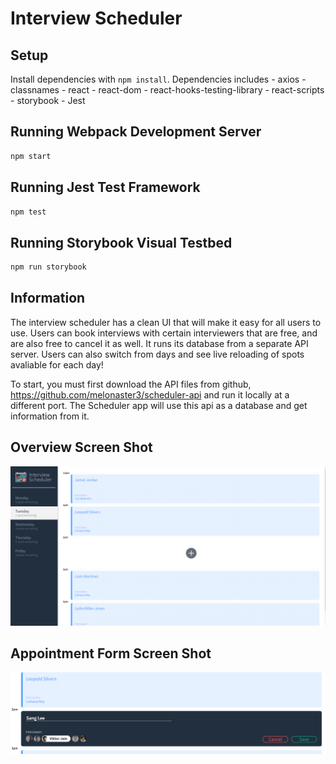 # Interview Scheduler

## Setup

Install dependencies with `npm install`.
Dependencies includes 
    - axios 
    - classnames
    - react
    - react-dom
    - react-hooks-testing-library
    - react-scripts
    - storybook
    - Jest

## Running Webpack Development Server

```sh
npm start
```

## Running Jest Test Framework

```sh
npm test
```

## Running Storybook Visual Testbed

```sh
npm run storybook
```


## Information

The interview scheduler has a clean UI that will make it easy for all users to use. Users can book interviews with certain interviewers that are free, and are also free to cancel it as well. It runs its database from a separate API server. Users can also switch from days and see live reloading of spots avaliable for each day!

To start, you must first download the API files from github, https://github.com/melonaster3/scheduler-api and run it locally at a different port. The Scheduler app will use this api as a database and get information from it. 


## Overview Screen Shot
![Overview](https://github.com/melonaster3/scheduler/blob/master/docs/overview-picture.PNG?raw=true)


## Appointment Form Screen Shot
![Appointment Form](https://github.com/melonaster3/scheduler/blob/master/docs/appointment-form.PNG?raw=true)
